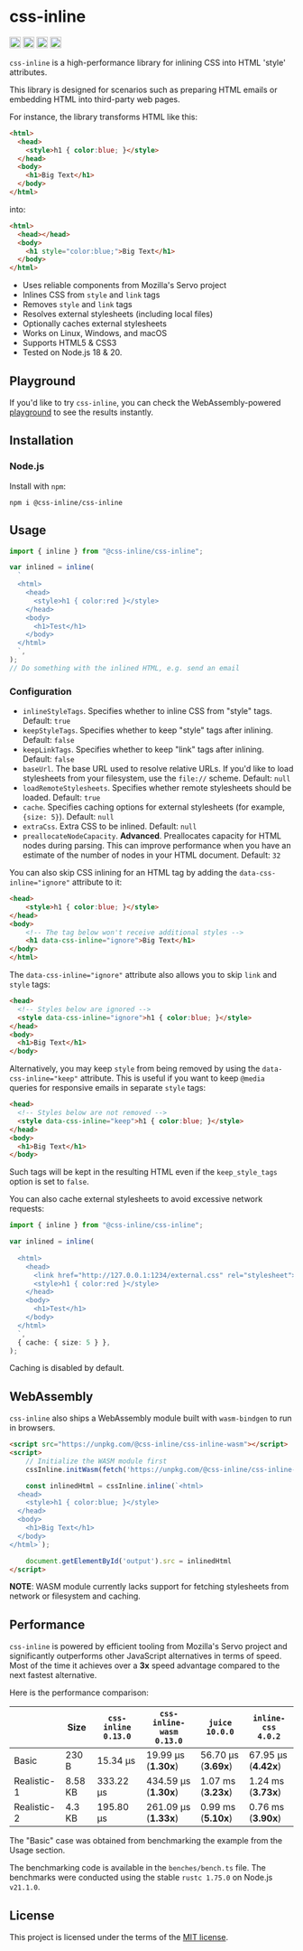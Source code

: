 # css-inline

[<img alt="build status" src="https://img.shields.io/github/actions/workflow/status/Stranger6667/css-inline/build.yml?style=flat-square&labelColor=555555&logo=github" height="20">](https://github.com/Stranger6667/css-inline/actions/workflows/build.yml)
[<img alt="npm" src="https://img.shields.io/npm/v/@css-inline/css-inline.svg?style=flat-square" height="20">](https://www.npmjs.com/package/@css-inline/css-inline)
[<img alt="codecov.io" src="https://img.shields.io/codecov/c/gh/Stranger6667/css-inline?logo=codecov&style=flat-square&token=tOzvV4kDY0" height="20">](https://app.codecov.io/github/Stranger6667/css-inline)
[<img alt="gitter" src="https://img.shields.io/gitter/room/Stranger6667/css-inline?style=flat-square" height="20">](https://gitter.im/Stranger6667/css-inline)

`css-inline` is a high-performance library for inlining CSS into HTML 'style' attributes.

This library is designed for scenarios such as preparing HTML emails or embedding HTML into third-party web pages.

For instance, the library transforms HTML like this:

```html
<html>
  <head>
    <style>h1 { color:blue; }</style>
  </head>
  <body>
    <h1>Big Text</h1>
  </body>
</html>
```

into:

```html
<html>
  <head></head>
  <body>
    <h1 style="color:blue;">Big Text</h1>
  </body>
</html>
```

- Uses reliable components from Mozilla's Servo project
- Inlines CSS from `style` and `link` tags
- Removes `style` and `link` tags
- Resolves external stylesheets (including local files)
- Optionally caches external stylesheets
- Works on Linux, Windows, and macOS
- Supports HTML5 & CSS3
- Tested on Node.js 18 & 20.

## Playground

If you'd like to try `css-inline`, you can check the WebAssembly-powered [playground](https://css-inline.org/) to see the results instantly.

## Installation

### Node.js

Install with `npm`:

```shell
npm i @css-inline/css-inline
```

## Usage

```typescript
import { inline } from "@css-inline/css-inline";

var inlined = inline(
  `
  <html>
    <head>
      <style>h1 { color:red }</style>
    </head>
    <body>
      <h1>Test</h1>
    </body>
  </html>
  `,
);
// Do something with the inlined HTML, e.g. send an email
```

### Configuration

- `inlineStyleTags`. Specifies whether to inline CSS from "style" tags. Default: `true`
- `keepStyleTags`. Specifies whether to keep "style" tags after inlining. Default: `false`
- `keepLinkTags`. Specifies whether to keep "link" tags after inlining. Default: `false`
- `baseUrl`. The base URL used to resolve relative URLs. If you'd like to load stylesheets from your filesystem, use the `file://` scheme. Default: `null`
- `loadRemoteStylesheets`. Specifies whether remote stylesheets should be loaded. Default: `true`
- `cache`. Specifies caching options for external stylesheets (for example, `{size: 5}`). Default: `null`
- `extraCss`. Extra CSS to be inlined. Default: `null`
- `preallocateNodeCapacity`. **Advanced**. Preallocates capacity for HTML nodes during parsing. This can improve performance when you have an estimate of the number of nodes in your HTML document. Default: `32`

You can also skip CSS inlining for an HTML tag by adding the `data-css-inline="ignore"` attribute to it:

```html
<head>
    <style>h1 { color:blue; }</style>
</head>
<body>
    <!-- The tag below won't receive additional styles -->
    <h1 data-css-inline="ignore">Big Text</h1>
</body>
</html>
```

The `data-css-inline="ignore"` attribute also allows you to skip `link` and `style` tags:

```html
<head>
  <!-- Styles below are ignored -->
  <style data-css-inline="ignore">h1 { color:blue; }</style>
</head>
<body>
  <h1>Big Text</h1>
</body>
```

Alternatively, you may keep `style` from being removed by using the `data-css-inline="keep"` attribute.
This is useful if you want to keep `@media` queries for responsive emails in separate `style` tags:

```html
<head>
  <!-- Styles below are not removed -->
  <style data-css-inline="keep">h1 { color:blue; }</style>
</head>
<body>
  <h1>Big Text</h1>
</body>
```

Such tags will be kept in the resulting HTML even if the `keep_style_tags` option is set to `false`.

You can also cache external stylesheets to avoid excessive network requests:

```typescript
import { inline } from "@css-inline/css-inline";

var inlined = inline(
  `
  <html>
    <head>
      <link href="http://127.0.0.1:1234/external.css" rel="stylesheet">
      <style>h1 { color:red }</style>
    </head>
    <body>
      <h1>Test</h1>
    </body>
  </html>
  `,
  { cache: { size: 5 } },
);
```

Caching is disabled by default.

## WebAssembly

`css-inline` also ships a WebAssembly module built with `wasm-bindgen` to run in browsers.

```html
<script src="https://unpkg.com/@css-inline/css-inline-wasm"></script>
<script>
    // Initialize the WASM module first
    cssInline.initWasm(fetch('https://unpkg.com/@css-inline/css-inline-wasm/index_bg.wasm'));

    const inlinedHtml = cssInline.inline(`<html>
  <head>
    <style>h1 { color:blue; }</style>
  </head>
  <body>
    <h1>Big Text</h1>
  </body>
</html>`);

    document.getElementById('output').src = inlinedHtml
</script>
```

**NOTE**: WASM module currently lacks support for fetching stylesheets from network or filesystem and caching.

## Performance

`css-inline` is powered by efficient tooling from Mozilla's Servo project and significantly outperforms other JavaScript alternatives in terms of speed.
Most of the time it achieves over a **3x** speed advantage compared to the next fastest alternative.

Here is the performance comparison:

|             | Size    | `css-inline 0.13.0` | `css-inline-wasm 0.13.0` | `juice 10.0.0`       | `inline-css 4.0.2`   |
|-------------|---------|---------------------|--------------------------|----------------------|----------------------|
| Basic       | 230 B   | 15.34 µs            | 19.99 µs (**1.30x**)     | 56.70 µs (**3.69x**) | 67.95 µs (**4.42x**) |
| Realistic-1 | 8.58 KB | 333.22 µs           | 434.59 µs (**1.30x**)    | 1.07 ms (**3.23x**)  | 1.24 ms (**3.73x**)  |
| Realistic-2 | 4.3 KB  | 195.80 µs           | 261.09 µs (**1.33x**)    | 0.99 ms (**5.10x**)  | 0.76 ms (**3.90x**)  |

The "Basic" case was obtained from benchmarking the example from the Usage section.

The benchmarking code is available in the `benches/bench.ts` file. The benchmarks were conducted using the stable `rustc 1.75.0` on Node.js `v21.1.0`.

## License

This project is licensed under the terms of the [MIT license](https://opensource.org/licenses/MIT).
